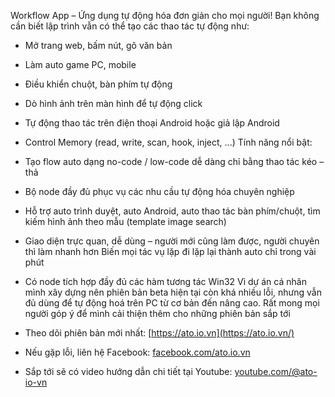 Workflow App – Ứng dụng tự động hóa đơn giản cho mọi người!
Bạn không cần biết lập trình vẫn có thể tạo các thao tác tự động như:
- Mở trang web, bấm nút, gõ văn bản
- Làm auto game PC, mobile
- Điều khiển chuột, bàn phím tự động
- Dò hình ảnh trên màn hình để tự động click
- Tự động thao tác trên điện thoại Android hoặc giả lập Android
- Control Memory (read, write, scan, hook, inject, ...)
Tính năng nổi bật:
- Tạo flow auto dạng no-code / low-code dễ dàng chỉ bằng thao tác kéo – thả
- Bộ node đầy đủ phục vụ các nhu cầu tự động hóa chuyên nghiệp
- Hỗ trợ auto trình duyệt, auto Android, auto thao tác bàn phím/chuột, tìm kiếm hình ảnh theo mẫu (template image search)
- Giao diện trực quan, dễ dùng – người mới cũng làm được, người chuyên thì làm nhanh hơn
Biến mọi tác vụ lặp đi lặp lại thành auto chỉ trong vài phút
- Có node tích hợp đầy đủ các hàm tương tác Win32
Vì dự án cá nhân mình xây dựng nên phiên bản beta hiện tại còn khá nhiều lỗi, nhưng vẫn đủ dùng để tự động hoá trên PC từ cơ bản đến nâng cao. Rất mong mọi người góp ý để mình cải thiện thêm cho những phiên bản sắp tới

- Theo dõi phiên bản mới nhất: [https://ato.io.vn](https://ato.io.vn/)
- Nếu gặp lỗi, liên hệ Facebook: [facebook.com/ato.io.vn](https://www.facebook.com/profile.php?id=61570035639741)
- Sắp tới sẽ có video hướng dẫn chi tiết tại Youtube: [youtube.com/@ato-io-vn](https://www.youtube.com/@ato-io-vn)
